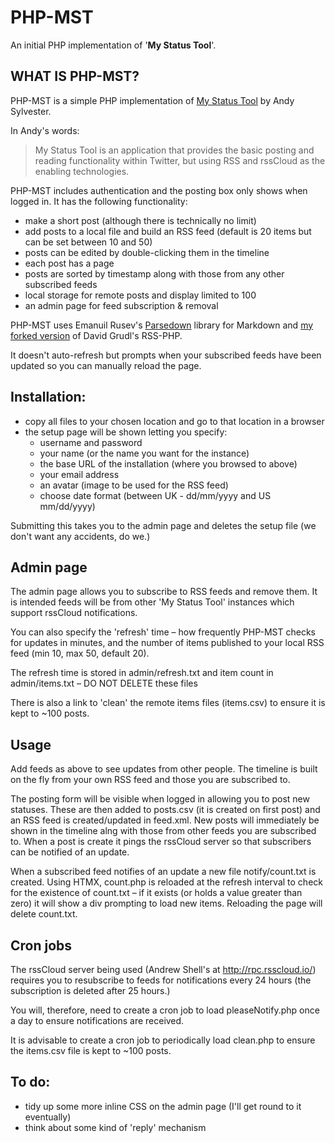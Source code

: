 # PHP-MST

An initial PHP implementation of '**My Status Tool**'.

## WHAT IS PHP-MST?

PHP-MST is a simple PHP implementation of [My Status Tool](https://github.com/andysylvester/MyStatusToolDemo) by Andy Sylvester.

In Andy's words:

> My Status Tool is an application that provides the basic posting and reading functionality within Twitter, but using RSS and rssCloud as the enabling technologies.

PHP-MST includes authentication and the posting box only shows when logged in. It has the following functionality:

- make a short post (although there is technically no limit)
- add posts to a local file and build an RSS feed (default is 20 items but can be set between 10 and 50)
- posts can be edited by double-clicking them in the timeline
- each post has a page
- posts are sorted by timestamp along with those from any other subscribed feeds
- local storage for remote posts and display limited to 100 
- an admin page for feed subscription & removal

PHP-MST uses Emanuil Rusev's [Parsedown](https://github.com/erusev/parsedown) library for Markdown and [my forked version](https://github.com/colin-walker/rss-php) of David Grudl's RSS-PHP.

It doesn't auto-refresh but prompts when your subscribed feeds have been updated so you can manually reload the page.

## Installation:

- copy all files to your chosen location and go to that location in a browser
- the setup page will be shown letting you specify:
    - username and password
    - your name (or the name you want for the instance)
    - the base URL of the installation (where you browsed to above)
    - your email address
    - an avatar (image to be used for the RSS feed)
    - choose date format (between UK - dd/mm/yyyy and US mm/dd/yyyy)
    
Submitting this takes you to the admin page and deletes the setup file (we don't want any accidents, do we.)

## Admin page

The admin page allows you to subscribe to RSS feeds and remove them. It is intended feeds will be from other 'My Status Tool' instances which support rssCloud notifications.

You can also specify the 'refresh' time – how frequently PHP-MST checks for updates in minutes, and the number of items published to your local RSS feed (min 10, max 50, default 20).

The refresh time is stored in admin/refresh.txt and item count in admin/items.txt – DO NOT DELETE these files

There is also a link to 'clean' the remote items files (items.csv) to ensure it is kept to ~100 posts.

## Usage

Add feeds as above to see updates from other people. The timeline is built on the fly from your own RSS feed and those you are subscribed to.

The posting form will be visible when logged in allowing you to post new statuses. These are then added to posts.csv (it is created on first post) and an RSS feed is created/updated in feed.xml. New posts will immediately be shown in the timeline alng with those from other feeds you are subscribed to. When a post is create it pings the rssCloud server so that subscribers can be notified of an update.

When a subscribed feed notifies of an update a new file notify/count.txt is created. Using HTMX, count.php is reloaded at the refresh interval to check for the existence of count.txt – if it exists (or holds a value greater than zero) it will show a div prompting to load new items. Reloading the page will delete count.txt.

## Cron jobs

The rssCloud server being used (Andrew Shell's at http://rpc.rsscloud.io/) requires you to resubscribe to feeds for notifications every 24 hours (the subscription is deleted after 25 hours.)

You will, therefore, need to create a cron job to load pleaseNotify.php once a day to ensure notifications are received.

It is advisable to create a cron job to periodically load clean.php to ensure the items.csv file is kept to ~100 posts.

## To do:

- tidy up some more inline CSS on the admin page (I'll get round to it eventually)
- think about some kind of 'reply' mechanism
